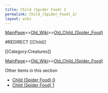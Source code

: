 ```yaml
---
title: Child (Spider Food) 2
permalink: Child_(Spider_Food)_2/
layout: wiki
---
```


[MainPage](/keeperrl_wiki/ "wikilink")>>[Old_Wiki](/keeperrl_wiki/Old_Wiki "wikilink")>>[Old_Child_(Spider_Food)](/keeperrl_wiki/Old_Child_(Spider_Food) "wikilink")

#REDIRECT [[Child]]

[[Category:Creatures]]

[MainPage](/keeperrl_wiki/ "wikilink")>>[Old_Wiki](/keeperrl_wiki/Old_Wiki "wikilink")>>[Old_Child_(Spider_Food)](/keeperrl_wiki/Old_Child_(Spider_Food) "wikilink")

Other items in this section
-    [Child (Spider Food) 0](/keeperrl_wiki/Child_(Spider_Food)_0 "wikilink")
-    [Child (Spider Food) 1](/keeperrl_wiki/Child_(Spider_Food)_1 "wikilink")
